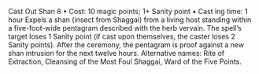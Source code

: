 Cast Out Shan 8
• Cost:  10 magic points; 1+ Sanity point 
•
 Cast
ing time: 1 hour
Expels a shan (insect from Shaggai) from a living host 
standing within a five-foot-wide pentagram described with 
the herb vervain. The spell’s target loses 1 Sanity point 
(if cast upon themselves, the caster loses 2 Sanity points). 
After the ceremony, the pentagram is proof against a new 
shan intrusion for the next twelve hours. 
Alternative names: Rite of Extraction, Cleansing of the Most 
Foul Shaggai, Ward of the Five Points.

